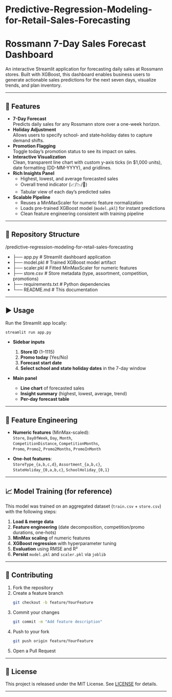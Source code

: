 # Predictive-Regression-Modeling-for-Retail-Sales-Forecasting
# Rossmann 7-Day Sales Forecast Dashboard

An interactive Streamlit application for forecasting daily sales at Rossmann stores. Built with XGBoost, this dashboard enables business users to generate actionable sales predictions for the next seven days, visualize trends, and plan inventory.

---

## 🚀 Features

- **7-Day Forecast**  
  Predicts daily sales for any Rossmann store over a one-week horizon.
- **Holiday Adjustment**  
  Allows users to specify school‐ and state‐holiday dates to capture demand shifts.
- **Promotion Flagging**  
  Toggle today’s promotion status to see its impact on sales.
- **Interactive Visualization**  
  Clean, transparent line chart with custom y-axis ticks (in \$1,000 units), date formatting (DD-MM-YYYY), and gridlines.
- **Rich Insights Panel**  
  - Highest, lowest, and average forecasted sales  
  - Overall trend indicator (📈/📉/🔁)  
  - Tabular view of each day’s predicted sales  
- **Scalable Pipeline**  
  - Reuses a MinMaxScaler for numeric feature normalization  
  - Loads pre-trained XGBoost model (`model.pkl`) for instant predictions  
  - Clean feature engineering consistent with training pipeline  

---

## 📁 Repository Structure
/predictive-regression-modeling-for-retail-sales-forecasting
- ├── app.py # Streamlit dashboard application
- ├── model.pkl # Trained XGBoost model artifact
- ├── scaler.pkl # Fitted MinMaxScaler for numeric features
- ├── store.csv # Store metadata (type, assortment, competition, promotions)
- ├── requirements.txt # Python dependencies
- └── README.md # This documentation

---

## ▶️ Usage

Run the Streamlit app locally:
```bash
streamlit run app.py
```

- **Sidebar inputs**  
  1. **Store ID** (1–1115)  
  2. **Promo today** (Yes/No)  
  3. **Forecast start date**  
  4. **Select school and state holiday dates** in the 7-day window  

- **Main panel**  
  - **Line chart** of forecasted sales  
  - **Insight summary** (highest, lowest, average, trend)  
  - **Per-day forecast table**  

---

## 🔧 Feature Engineering

- **Numeric features** (MinMax-scaled):  
  `Store`, `DayOfWeek`, `Day`, `Month`,  
  `CompetitionDistance`, `CompetitionMonths`,  
  `Promo`, `Promo2`, `Promo2Months`, `PromoInMonth`

- **One-hot features**:  
  `StoreType_{a,b,c,d}`, `Assortment_{a,b,c}`,  
  `StateHoliday_{0,a,b,c}`, `SchoolHoliday_{0,1}`

---

## 📈 Model Training (for reference)

This model was trained on an aggregated dataset (`train.csv` + `store.csv`) with the following steps:

1. **Load & merge data**  
2. **Feature engineering** (date decomposition, competition/promo durations, one-hots)  
3. **MinMax scaling** of numeric features  
4. **XGBoost regression** with hyperparameter tuning  
5. **Evaluation** using RMSE and R²  
6. **Persist** `model.pkl` and `scaler.pkl` via `joblib`

---

## 🤝 Contributing

1. Fork the repository  
2. Create a feature branch  
   ```bash
   git checkout -b feature/YourFeature
   ```  
3. Commit your changes  
   ```bash
   git commit -m "Add feature description"
   ```  
4. Push to your fork  
   ```bash
   git push origin feature/YourFeature
   ```  
5. Open a Pull Request

---

## 📜 License

This project is released under the MIT License. See [LICENSE](LICENSE) for details.

---

